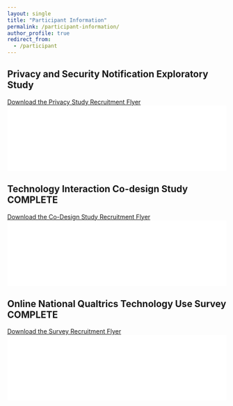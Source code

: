 ```yaml
---
layout: single
title: "Participant Information"
permalink: /participant-information/
author_profile: true
redirect_from:
  - /participant
---
```


## Privacy and Security Notification Exploratory Study
[Download the Privacy Study Recruitment Flyer](/recruitmentPDFs/S_P_Flyer3.pdf)
<embed src="/recruitmentPDFs/S_P_Flyer3.pdf" type="application/pdf" width="100%">

## Technology Interaction Co-design Study COMPLETE
[Download the Co-Design Study Recruitment Flyer](/recruitmentPDFs/Co_Design_Flyer.pdf)
<embed src="/recruitmentPDFs/Co_Design_Flyer.pdf" type="application/pdf" width="100%">

## Online National Qualtrics Technology Use Survey COMPLETE
[Download the Survey Recruitment Flyer](/recruitmentPDFs/Survey_Flyer.pdf)
<embed src="/recruitmentPDFs/Survey_Flyer.pdf" type="application/pdf" width="100%">
